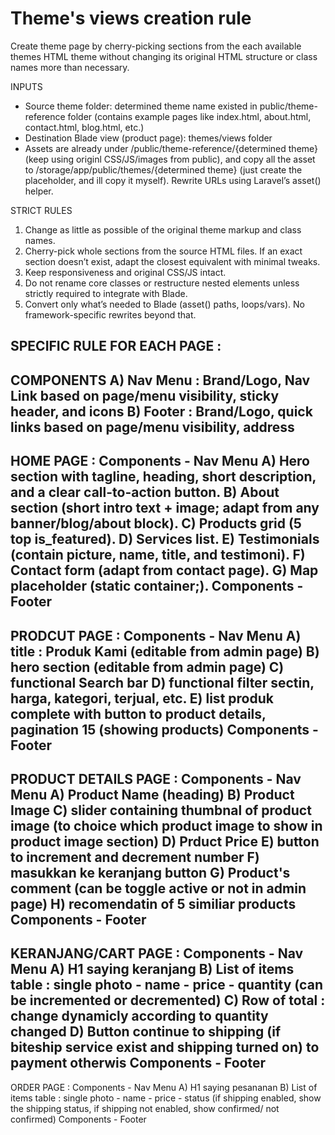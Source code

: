 # Theme's views creation rule

Create theme page by cherry-picking sections from the each available themes HTML theme without changing its original HTML structure or class names more than necessary.  

INPUTS
- Source theme folder: determined theme name existed in public/theme-reference folder
  (contains example pages like index.html, about.html, contact.html, blog.html, etc.)
- Destination Blade view (product page): themes/views folder 
- Assets are already under /public/theme-reference/{determined theme} (keep using originl CSS/JS/images from public), and copy all the asset to /storage/app/public/themes/{determined theme} (just create the placeholder, and ill copy it myself). Rewrite URLs using Laravel’s asset() helper. 

STRICT RULES
1) Change as little as possible of the original theme markup and class names. 
2) Cherry-pick whole sections from the source HTML files. If an exact section doesn’t exist, adapt the closest equivalent with minimal tweaks.
3) Keep responsiveness and original CSS/JS intact.
4) Do not rename core classes or restructure nested elements unless strictly required to integrate with Blade.
5) Convert only what’s needed to Blade (asset() paths, loops/vars). No framework-specific rewrites beyond that.

SPECIFIC RULE FOR EACH PAGE :
---------------
COMPONENTS
A) Nav Menu : Brand/Logo, Nav Link based on page/menu visibility, sticky header, and icons
B) Footer : Brand/Logo, quick links based on page/menu visibility, address
---------------
HOME PAGE :
Components - Nav Menu
A) Hero section with tagline, heading, short description, and a clear call-to-action button.
B) About section (short intro text + image; adapt from any banner/blog/about block).
C) Products grid (5 top is_featured).
D) Services list.
E) Testimonials (contain picture, name, title, and testimoni).
F) Contact form (adapt from contact page).
G) Map placeholder (static container;).
Components - Footer
---------------
PRODCUT PAGE :
Components - Nav Menu
A) title : Produk Kami (editable from admin page)
B) hero section (editable from admin page)
C) functional Search bar 
D) functional filter sectin, harga, kategori, terjual, etc. 
E) list produk complete with button to product details, pagination 15 (showing products)
Components - Footer
----------------
PRODUCT DETAILS PAGE :
Components - Nav Menu
A) Product Name (heading)
B) Product Image
C) slider containing thumbnal of product image (to choice which product image to show in product image section)
D) Prduct Price
E) button to increment and decrement number
F) masukkan ke keranjang button
G) Product's comment (can be toggle active or not in admin page)
H) recomendatin of 5 similiar products
Components - Footer
-----------------
KERANJANG/CART PAGE :
Components - Nav Menu
A) H1 saying keranjang
B) List of items table : single photo - name - price - quantity (can be incremented or decremented)
C) Row of total : change dynamicly according to quantity changed
D) Button continue to shipping (if biteship service exist and shipping turned on) to payment otherwis
Components - Footer
-----------------
ORDER PAGE :
Components - Nav Menu
A) H1 saying pesananan
B) List of items table : single photo - name - price - status (if shipping enabled, show the shipping status, if shipping not enabled, show confirmed/ not confirmed)
Components - Footer
